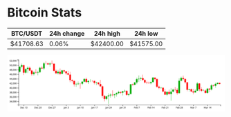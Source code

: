# Bitcoin Stats

BTC/USDT|24h change|24h high|24h low|
|---|---|---|---|
|$41708.63|0.06%|$42400.00|$41575.00|

<img src="./chart.svg">
